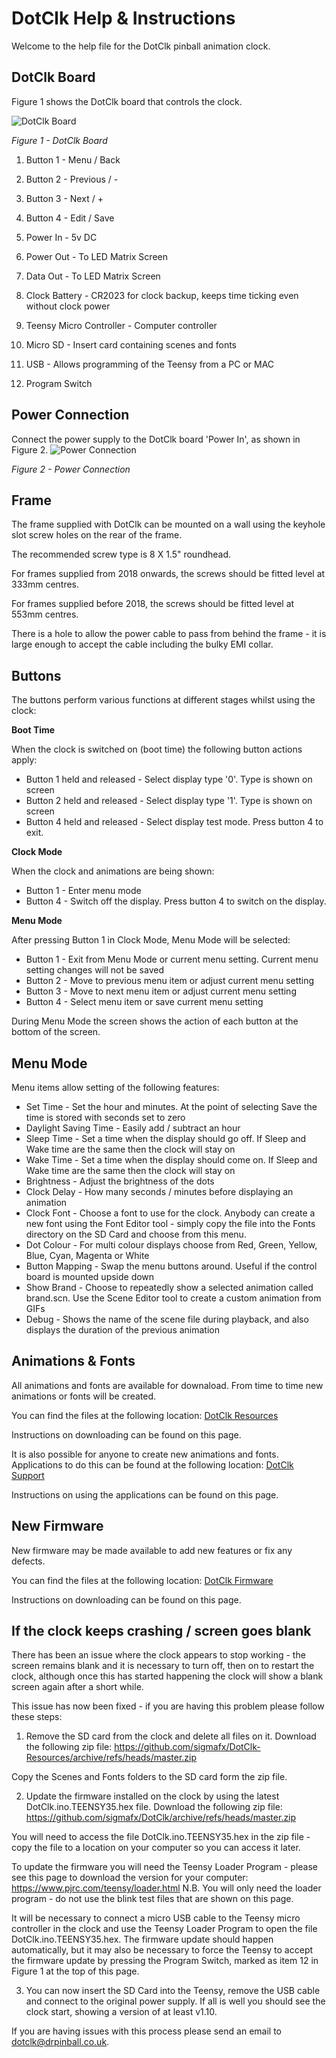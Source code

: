# DotClk Help & Instructions

Welcome to the help file for the DotClk pinball animation clock.


## DotClk Board

Figure 1 shows the DotClk board that controls the clock.

![DotClk Board](/Images/DotClkBoard.jpg)

*Figure 1 - DotClk Board*

1. Button 1 - Menu / Back

2. Button 2 - Previous / -

3. Button 3 - Next / +

4. Button 4 - Edit / Save

5. Power In - 5v DC

6. Power Out - To LED Matrix Screen

7. Data Out - To LED Matrix Screen
8. Clock Battery - CR2023 for clock backup, keeps time ticking even without clock power

9. Teensy Micro Controller - Computer controller

10. Micro SD - Insert card containing scenes and fonts

11. USB - Allows programming of the Teensy from a PC or MAC

12. Program Switch

## Power Connection
Connect the power supply to the DotClk board 'Power In', as shown in Figure 2.
![Power Connection](/Images/PowerConnection.jpg)

*Figure 2 - Power Connection*

## Frame
The frame supplied with DotClk can be mounted on a wall using the keyhole slot screw holes on the rear of the frame.

The recommended screw type is 8 X 1.5" roundhead.

For frames supplied from 2018 onwards, the screws should be fitted level at 333mm centres.

For frames supplied before 2018, the screws should be fitted level at 553mm centres.

There is a hole to allow the power cable to pass from behind the frame - it is large enough to accept the cable including the bulky EMI collar.
## Buttons
The buttons perform various functions at different stages whilst using the clock:

**Boot Time**


When the clock is switched on (boot time) the following button actions apply:
* Button 1 held and released - Select display type '0'. Type is shown on screen
* Button 2 held and released - Select display type '1'. Type is shown on screen
* Button 4 held and released - Select display test mode. Press button 4 to exit.

**Clock Mode**

When the clock and animations are being shown:
* Button 1 - Enter menu mode
* Button 4 - Switch off the display. Press button 4 to switch on the display.

**Menu Mode**

After pressing Button 1 in Clock Mode, Menu Mode will be selected:
* Button 1 - Exit from Menu Mode or current menu setting. Current menu setting changes will not be saved
* Button 2 - Move to previous menu item or adjust current menu setting
* Button 3 - Move to next menu item or adjust current menu setting
* Button 4 - Select menu item or save current menu setting

During Menu Mode the screen shows the action of each button at the bottom of the screen.

## Menu Mode

Menu items allow setting of the following features:
* Set Time - Set the hour and minutes. At the point of selecting Save the time is stored with seconds set to zero
* Daylight Saving Time - Easily add / subtract an hour
* Sleep Time - Set a time when the display should go off. If Sleep and Wake time are the same then the clock will stay on
* Wake Time - Set a time when the display should come on. If Sleep and Wake time are the same then the clock will stay on
* Brightness - Adjust the brightness of the dots
* Clock Delay - How many seconds / minutes before displaying an animation
* Clock Font - Choose a font to use for the clock. Anybody can create a new font using the Font Editor tool - simply copy the file into the Fonts directory on the SD Card and choose from this menu.
* Dot Colour - For multi colour displays choose from Red, Green, Yellow, Blue, Cyan, Magenta or White
* Button Mapping - Swap the menu buttons around. Useful if the control board is mounted upside down
* Show Brand - Choose to repeatedly show a selected animation called brand.scn. Use the Scene Editor tool to create a custom animation from GIFs
* Debug - Shows the name of the scene file during playback, and also displays the duration of the previous animation

## Animations & Fonts
All animations and fonts are available for downaload. From time to time new animations or fonts will be created.

You can find the files at the following location:
[DotClk Resources](https://github.com/sigmafx/DotClk-Resources)

Instructions on downloading can be found on this page.

It is also possible for anyone to create new animations and fonts. Applications to do this can be found at the following location:
[DotClk Support](https://github.com/sigmafx/DotClk-Support)

Instructions on using the applications can be found on this page.

## New Firmware
New firmware may be made available to add new features or fix any defects.

You can find the files at the following location:
[DotClk Firmware](https://github.com/sigmafx/DotClk)

Instructions on downloading can be found on this page.

## If the clock keeps crashing / screen goes blank
There has been an issue where the clock appears to stop working - the screen remains blank and it is necessary to turn off, then on to restart the clock, although once this has started happening the clock will show a blank screen again after a short while.

This issue has now been fixed - if you are having this problem please follow these steps:
1. Remove the SD card from the clock and delete all files on it. Download the following zip file:
https://github.com/sigmafx/DotClk-Resources/archive/refs/heads/master.zip

Copy the Scenes and Fonts folders to the SD card form the zip file.

2. Update the firmware installed on the clock by using the latest DotClk.ino.TEENSY35.hex file. Download the following zip file:
https://github.com/sigmafx/DotClk/archive/refs/heads/master.zip

You will need to access the file DotClk.ino.TEENSY35.hex in the zip file - copy the file to a location on your computer so you can access it later.

To update the firmware you will need the Teensy Loader Program - please see this page to download the version for your computer:
https://www.pjrc.com/teensy/loader.html
N.B. You will only need the loader program - do not use the blink test files that are shown on this page.

It will be necessary to connect a micro USB cable to the Teensy micro controller in the clock and use the Teensy Loader Program to open the file DotClk.ino.TEENSY35.hex. The firmware update should happen automatically, but it may also be necessary to force the Teensy to accept the firmware update by pressing the Program Switch, marked as item 12 in Figure 1 at the top of this page.

3. You can now insert the SD Card into the Teensy, remove the USB cable and connect to the original power supply. If all is well you should see the clock start, showing a version of at least v1.10.

If you are having issues with this process please send an email to dotclk@drpinball.co.uk.
